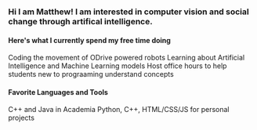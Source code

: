 ### Hi I am Matthew! I am interested in computer vision and social change through artifical intelligence.

#### Here's what I currently spend my free time doing
Coding the movement of ODrive powered robots
Learning about Artificial Intelligence and Machine Learning models
Host office hours to help students new to prograaming understand concepts


#### Favorite Languages and Tools
C++ and Java in Academia
Python, C++, HTML/CSS/JS for personal projects
